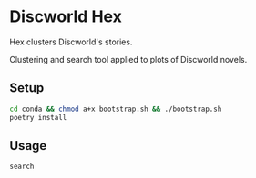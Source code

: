 # Discworld Hex

Hex clusters Discworld's stories.

Clustering and search tool applied to plots of Discworld novels.

## Setup

```bash
cd conda && chmod a+x bootstrap.sh && ./bootstrap.sh
poetry install
```

## Usage

```bash
search
```
